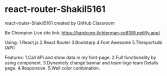 # react-router-Shakil5161
react-router-Shakil5161 created by GitHub Classroom

Be Chempion
Live site link: https://hardcore-lichterman-ce8189.netlify.app/

Using:
1.React.js
2.React Router
3.Bootstarp
4.Font Awesome
5.Thesportsdb (API)

Features:
1.Call APi and show data in my font-page.
2.Full functionality by using component.
3.Dynamicly change bannar and team logo team Details page.
4.Responsive.
5.Well color combination.